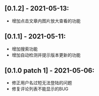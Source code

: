## [0.1.2] - 2021-05-13:
* 增加点击文章内图片放大查看的功能

## [0.1.1] - 2021-05-11:
* 增加搜索功能
* 增加自动检测并提示版本更新的功能

## [0.1.0 patch 1] - 2021-05-06:
* 修正用户名过短无法登陆的问题
* 修复评论列表不能显示的BUG
